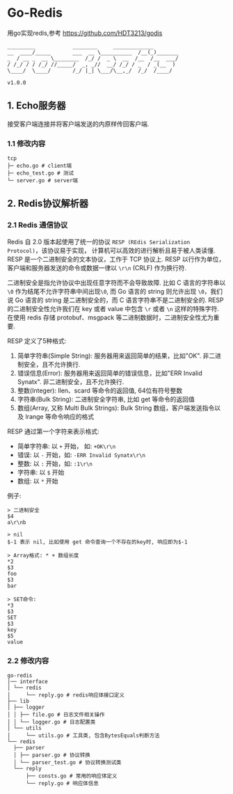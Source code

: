 # Go-Redis

用go实现redis,参考 https://github.com/HDT3213/godis

```
_________            ________     _____________        
__  ____/_____       ___  __ \__________  /__(_)_______
_  / __ _  __ \________  /_/ /  _ \  __  /__  /__  ___/
/ /_/ / / /_/ //_____/  _, _//  __/ /_/ / _  / _(__  ) 
\____/  \____/       /_/ |_| \___/\__,_/  /_/  /____/

v1.0.0
````

## 1. Echo服务器
接受客户端连接并将客户端发送的内原样传回客户端.

### 1.1 修改内容
```shell
tcp
├─ echo.go # client端
├─ echo_test.go # 测试
└─ server.go # server端
```

## 2. Redis协议解析器

### 2.1 Redis 通信协议

Redis 自 2.0 版本起使用了统一的协议 `RESP (REdis Serialization Protocol)`，该协议易于实现， 计算机可以高效的进行解析且易于被人类读懂. RESP 是一个二进制安全的文本协议，工作于 TCP
协议上. RESP 以行作为单位，客户端和服务器发送的命令或数据一律以 `\r\n` (CRLF) 作为换行符.

二进制安全是指允许协议中出现任意字符而不会导致故障. 比如 C 语言的字符串以 `\0` 作为结尾不允许字符串中间出现`\0`, 而 Go 语言的 string 则允许出现 `\0`，我们说 Go 语言的 string 是二进制安全的，而
C 语言字符串不是二进制安全的. RESP 的二进制安全性允许我们在 key 或者 value 中包含 `\r` 或者 `\n` 这样的特殊字符. 在使用 redis 存储 protobuf、msgpack
等二进制数据时，二进制安全性尤为重要.

RESP 定义了5种格式:

1. 简单字符串(Simple String): 服务器用来返回简单的结果，比如"OK". 非二进制安全，且不允许换行.
2. 错误信息(Error):  服务器用来返回简单的错误信息，比如"ERR Invalid Synatx". 非二进制安全，且不允许换行.
3. 整数(Integer): llen、scard 等命令的返回值, 64位有符号整数
4. 字符串(Bulk String): 二进制安全字符串, 比如 get 等命令的返回值
5. 数组(Array, 又称 Multi Bulk Strings): Bulk String 数组，客户端发送指令以及 lrange 等命令响应的格式

RESP 通过第一个字符来表示格式:

- 简单字符串: 以 `+` 开始， 如: `+OK\r\n`
- 错误: 以 `-` 开始，如: `-ERR Invalid Synatx\r\n`
- 整数: 以 `:` 开始，如: `:1\r\n`
- 字符串: 以 `$` 开始
- 数组: 以 `*` 开始

例子:

```shell
> 二进制安全
$4
a\r\nb

> nil
$-1 表示 nil, 比如使用 get 命令查询一个不存在的key时, 响应即为$-1

> Array格式: * + 数组长度
*2
$3
foo
$3
bar

> SET命令: 
*3
$3
SET
$3
key
$5
value
```

### 2.2 修改内容
```shell
go-redis
|── interface
│ └── redis
│     └── reply.go # redis响应体接口定义
├── lib
│ ├── logger
│ │ ├── file.go # 日志文件相关操作
│ │ └── logger.go # 日志配置类
│ └── utils
│     └── utils.go # 工具类, 包含BytesEquals判断方法
└── redis
  ├── parser
  │ ├── parser.go # 协议转换
  │ └── parser_test.go # 协议转换测试类
  └── reply
      ├── consts.go # 常用的响应体定义
      └── reply.go # 响应体信息
```